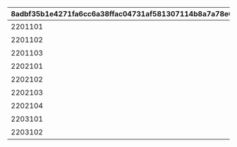 |8adbf35b1e4271fa6cc6a38ffac04731af581307114b8a7a78e69d5d64afdf24|f03bc3c1883a7fa88576217df7ed8235a6d3951e304eafc5010823407b8d04d1|f6ab3206c5cda34bc1cd5e89dad7a0e9d608d52013b5b1f1eb6b9c7b3981a773|41f475cc033d75db9e9a5472fc8db92b57e08a8f654ad19c0f9c7a2db908e3be|12f95f491f9ea295c90f0a8c45e92cddb7d35ca08d4f0f83d5bbe9d8a9aa4c2d|9baa27f5d00e663ccdfacb8578078c771e8c957e9972b8a0d098e1b4925ed7ec|0675c96dadf3de619e2988199dfd0675d931f67dd67fb0c205e18f8d9b5dc5ce|dfd38423eca09f0c9fd81f789d735c2740465bd8729717befc558656654449a9|9c3148a2b01646d920c82a70419a701ba4142550dd43c94728ac0ad0c7a23aba|3379128d85a8160a448dbff3ca68e5e1cb31e8b956e79bcd358261cc7f151d75|3950ad4d813ab85837dc298fc6f4f8844bddf3b01cd2fb642a8b9032a471020e|4c05d30b6c7ed5a055c6820fc8fee67f94970d93651429c4e6674cdda735c3f2|c565753a4743735941b208b8b96402641957248e9e41cfe72d378d23881bc514|4e6574e8f511096a31a8cb64ad522715af9c37381a57405628ff681d01b2ebb8|df9fa1e0351b294826787bf9d6d9a8616a646c6736ddb34e936e1b17e61a4076|e6767df3575c08eef40ae02d986c863235739d30a6f4dcef4278d57c00b5ee6d|000beb0be44483e394636d3a89063e5ca1638d25929f99247838d311c4ac8346|8c282ae9c656c69e1837d8cd34841aaeba8cc2c0f42b53455fe9df76bcf8a768|52d2797c2ae80b578ba255d2d4f6a688cccc5351f7c1e942b327336e1880df5c|688d1b2a01e2217cd6ce4c13656f10408622d25469ea48a391276ec96a5eae70|
| --- | --- | --- | --- | --- | --- | --- | --- | --- | --- | --- | --- | --- | --- | --- | --- | --- | --- | --- | --- |
|2201101|8|支线剧情Ⅰ|黑社会公会，前往背面世界|5|2201008|15063001|0|1|8|91002|20|0|0|0|0|0|0|2025/3/14 11:00:00|2099/12/31 23:59:59|
|2201102|8|支线剧情Ⅱ|锻炼起来吧！ 幻变少女|5|2201008|15063002|0|1|8|91002|20|0|0|0|0|0|0|2025/3/14 11:00:00|2099/12/31 23:59:59|
|2201103|8|支线剧情Ⅲ|在奇怪的国家参观学习|5|2201008|15063003|0|1|8|91002|20|0|0|0|0|0|0|2025/3/14 11:00:00|2099/12/31 23:59:59|
|2202101|8|支线剧情Ⅳ|推挤公主！|5|2202003|15063005|0|1|8|91002|20|0|0|0|0|0|0|2025/04/08 11:00:00|2099/12/31 23:59:59|
|2202102|8|支线剧情Ⅴ|布丁幽灵和点心城堡|5|2202003|15063006|0|1|8|91002|20|0|0|0|0|0|0|2025/04/08 11:00:00|2099/12/31 23:59:59|
|2202103|8|支线剧情Ⅵ|龙中女仆|5|2202006|15064001|0|1|8|91002|20|0|0|0|0|0|0|2025/04/23 11:00:00|2099/12/31 23:59:59|
|2202104|8|支线剧情Ⅶ|尝尝鲷鱼烧吧！|5|2202006|15064002|0|1|8|91002|20|0|0|0|0|0|0|2025/04/23 11:00:00|2099/12/31 23:59:59|
|2203101|8|支线剧情Ⅷ|机械人族和骑士先生|5|2203003|15064004|0|1|8|91002|20|0|0|0|0|0|0|2025/04/30 11:00:00|2099/12/31 23:59:59|
|2203102|8|支线剧情Ⅸ|欢乐郊游♪|5|2203003|15064005|0|1|8|91002|20|0|0|0|0|0|0|2025/04/30 11:00:00|2099/12/31 23:59:59|